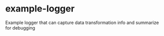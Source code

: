 # example-logger
Example logger that can capture data transformation info and summarize for debugging
